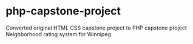 # php-capstone-project
Converted original HTML CSS capstone project to PHP capstone project 
Neighborhood rating system for Winnipeg 
